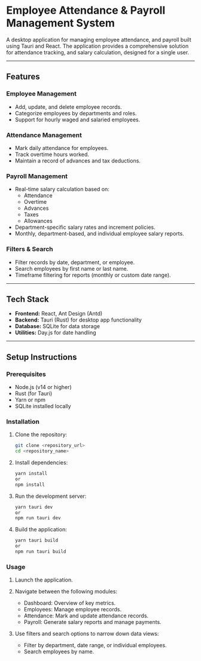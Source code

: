 # Employee Attendance & Payroll Management System

A desktop application for managing employee attendance, and payroll built using Tauri and React. The application provides a comprehensive solution for attendance tracking, and salary calculation, designed for a single user.

---

## Features

### **Employee Management**

- Add, update, and delete employee records.
- Categorize employees by departments and roles.
- Support for hourly waged and salaried employees.

### **Attendance Management**

- Mark daily attendance for employees.
- Track overtime hours worked.
- Maintain a record of advances and tax deductions.

### **Payroll Management**

- Real-time salary calculation based on:
  - Attendance
  - Overtime
  - Advances
  - Taxes
  - Allowances
- Department-specific salary rates and increment policies.
- Monthly, department-based, and individual employee salary reports.

### **Filters & Search**

- Filter records by date, department, or employee.
- Search employees by first name or last name.
- Timeframe filtering for reports (monthly or custom date range).

---

## Tech Stack

- **Frontend:** React, Ant Design (Antd)
- **Backend:** Tauri (Rust) for desktop app functionality
- **Database:** SQLite for data storage
- **Utilities:** Day.js for date handling

---

## Setup Instructions

### **Prerequisites**

- Node.js (v14 or higher)
- Rust (for Tauri)
- Yarn or npm
- SQLite installed locally

### **Installation**

1. Clone the repository:

   ```bash
   git clone <repository_url>
   cd <repository_name>
   ```

2. Install dependencies:

   ```bash
   yarn install
   or
   npm install
   ```

3. Run the development server:
   ```bash
   yarn tauri dev
   or
   npm run tauri dev
   ```
4. Build the application:
   ```bash
   yarn tauri build
   or
   npm run tauri build
   ```

### **Usage**

1. Launch the application.

2. Navigate between the following modules:

   - Dashboard: Overview of key metrics.
   - Employees: Manage employee records.
   - Attendance: Mark and update attendance records.
   - Payroll: Generate salary reports and manage payments.

3. Use filters and search options to narrow down data views:

   - Filter by department, date range, or individual employees.
   - Search employees by name.

